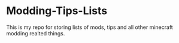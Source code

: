 # Modding-Tips-Lists

This is my repo for storing lists of mods, tips and all other minecraft modding realted things.
